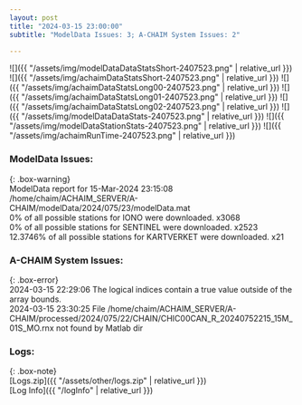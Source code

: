 ```yaml
---
layout: post
title: "2024-03-15 23:00:00"
subtitle: "ModelData Issues: 3; A-CHAIM System Issues: 2"

---
```


![]({{ "/assets/img/modelDataDataStatsShort-2407523.png" | relative_url }})
![]({{ "/assets/img/achaimDataStatsShort-2407523.png" | relative_url }})
![]({{ "/assets/img/achaimDataStatsLong00-2407523.png" | relative_url }})
![]({{ "/assets/img/achaimDataStatsLong01-2407523.png" | relative_url }})
![]({{ "/assets/img/achaimDataStatsLong02-2407523.png" | relative_url }})
![]({{ "/assets/img/modelDataDataStats-2407523.png" | relative_url }})
![]({{ "/assets/img/modelDataStationStats-2407523.png" | relative_url }})
![]({{ "/assets/img/achaimRunTime-2407523.png" | relative_url }})


### ModelData Issues:  
  
{: .box-warning}  
 ModelData report for 15-Mar-2024 23:15:08   
 /home/chaim/ACHAIM_SERVER/A-CHAIM/modelData/2024/075/23/modelData.mat   
 0% of all possible stations for IONO were downloaded. x3068   
 0% of all possible stations for SENTINEL were downloaded. x2523   
 12.3746% of all possible stations for KARTVERKET were downloaded. x21   
  
### A-CHAIM System Issues:  
  
{: .box-error}  
2024-03-15 22:29:06 The logical indices contain a true value outside of the array bounds.  
2024-03-15 23:30:25 File /home/chaim/ACHAIM_SERVER/A-CHAIM/processed/2024/075/22/CHAIN/CHIC00CAN_R_20240752215_15M_01S_MO.rnx not found by Matlab dir  

### Logs:  
  
{: .box-note}  
[Logs.zip]({{ "/assets/other/logs.zip" | relative_url }})  
[Log Info]({{ "/logInfo" | relative_url }})  

